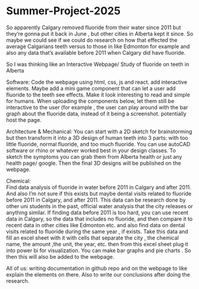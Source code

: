 # Summer-Project-2025
So apparently Calgary removed fluoride from their water since 2011 but they’re gonna put it back in June , but other cities in Alberta kept it since. So maybe we could see if we could do research on how that effected the average Calgarians teeth versus to those in like Edmonton for example and also any data that’s available before 2011 when Calgary did have fluoride. 

So I was thinking like an Interactive Webpage/ Study of fluoride on teeth in Alberta 

Software: 
Code the webpage using html, css, js and react. add interactive elements. Maybe add a mini game component that can let a user add fluoride to the teeth see effects. Make it look interesting to read and simple for humans. When uploading the components below, let them still be interactive to the user (for example , the user can play around with the bar graph about the fluoride data, instead of it being a screenshot.  potentially host the page.

Architecture & Mechanical: 
You can start with a 2D sketch for brainstorming but then transform it into a 3D design of human teeth into 3 parts: with too little fluoride, normal fluoride, and too much fluoride. You can use autoCAD software or rhino or whatever worked best in your design classes. To sketch the symptoms you can grab them from Alberta health or just any health page/ google. Then the final 3D designs will be published on the webpage.

Chemical:  
Find data analysis of fluoride in water before 2011 in Calgary and after 2011. And also I’m not sure if this exists but maybe dental visits related to fluoride before 2011 in Calgary, and after 2011. This data can be research done by other uni students in the past, official water analysis that the city releases or anything similar. If finding data before 2011 is too hard, you can use recent data in Calgary, so the data that includes no fluoride, and then compare it to recent data in other cities like Edmonton etc. and also find data on dental visits related to fluoride during the same year , if exists.
Take this data and fill an excel sheet with it with cells that separate the city , the chemical name, the amount ,the unit, the year, etc. 
then from this excel sheet plug it into power bi for visualization. You can make bar graphs and pie charts . So then this will also be added to the webpage. 

All of us: writing documentation in github repo and on the webpage to like explain the elements on there. Also to write our conclusions after doing the research. 

